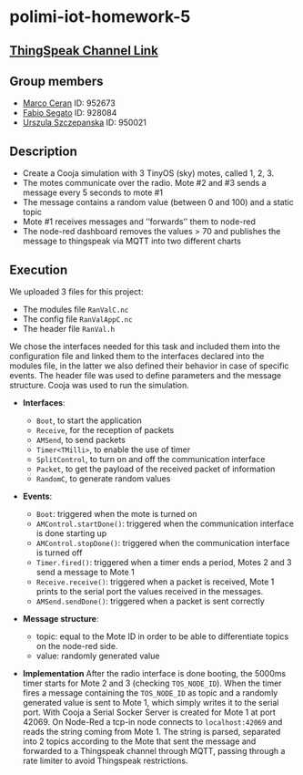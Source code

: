 # polimi-iot-homework-5

## [ThingSpeak Channel Link](https://thingspeak.com/channels/1070813)

## Group members
* [Marco Ceran](mailto:marco.ceran@mail.polimi.it) ID: 952673
* [Fabio Segato](mailto:fabio1.segato@mail.polimi.it) ID: 928084
* [Urszula Szczepanska](mailto:urszulamarta.szczepanska@mail.polimi.it) ID: 950021

## Description
* Create a Cooja simulation with 3 TinyOS (sky) motes, called 1, 2, 3.
* The motes communicate over the radio. Mote #2 and #3 sends a message every 5 seconds to mote #1
* The message contains a random value (between 0 and 100) and a static topic
* Mote #1 receives messages and ’’forwards’’ them to node-red
* The node-red dashboard removes the values > 70 and publishes the message to thingspeak via MQTT into two different charts

## Execution

We uploaded 3 files for this project:
* The modules file `RanValC.nc` 
* The config file `RanValAppC.nc`
* The header file `RanVal.h`

	
We chose the interfaces needed for this task and included them into the configuration file and linked them to the interfaces declared into the modules file, in the latter we also defined their behavior in case of specific events. The header file was used to define parameters and the message structure. Cooja was used to run the simulation.

* **Interfaces**:
	* 	`Boot`, to start the application
	* 	`Receive`, for the reception of packets
	* 	`AMSend`, to send packets
	* 	`Timer<TMilli>`, to enable the use of timer
	* 	`SplitControl`, to turn on and off the communication interface
	* 	`Packet`, to get the payload of the received packet of information
	* 	`RandomC`, to generate random values
	
* **Events**:
	* `Boot`: triggered when the mote is turned on
	* `AMControl.startDone()`: triggered when the communication interface is done starting up
	* `AMControl.stopDone()`: triggered when the communication interface is turned off 
	* `Timer.fired()`: triggered when a timer ends a period, Motes 2 and 3 send a message to Mote 1
	* `Receive.receive()`: triggered when a packet is received, Mote 1 prints to the serial port the values received in the messages.
	* `AMSend.sendDone()`: triggered when a packet is sent correctly
  
* **Message structure**:
	* topic: equal to the Mote ID in order to be able to differentiate topics on the node-red side.
	* value: randomly generated value
   
* **Implementation**
 After the radio interface is done booting, the 5000ms timer starts for Mote 2 and 3 (checking `TOS_NODE_ID`). When the timer fires a message containing the `TOS_NODE_ID` as topic and a randomly generated value is sent to Mote 1, which simply writes it to the serial port. With Cooja a Serial Socker Server is created for Mote 1 at port 42069. On Node-Red a tcp-in node connects to `localhost:42069` and reads the string coming from Mote 1. The string is parsed, separated into 2 topics according to the Mote that sent the message and forwarded to a Thingspeak channel through MQTT, passing through a rate limiter to avoid Thingspeak restrictions. 

